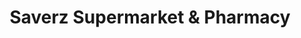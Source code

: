 ---
title: "Saverz Supermarket & Pharmacy"
url: /karachi/saverz-supermarket-and-pharmacy/
shop: supermarket
---